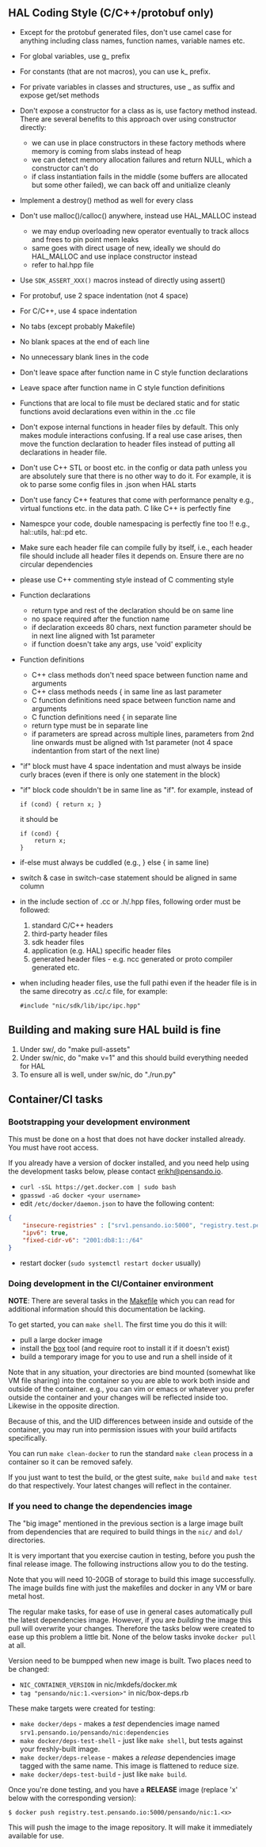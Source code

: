 ## HAL Coding Style (C/C++/protobuf only)

* Except for the protobuf generated files, don't use camel case for anything
  including class names, function names, variable names etc.
* For global variables, use g_ prefix
* For constants (that are not macros), you can use k_ prefix.
* For private variables in classes and structures, use _ as suffix and expose
  get/set methods
* Don't expose a constructor for a class as is, use factory method instead.
  There are several benefits to this approach over using constructor directly:
  * we can use in place constructors in these factory methods where memory is
    coming from slabs instead of heap
  * we can detect memory allocation failures and return NULL, which a
    constructor can't do
  * if class instantiation fails in the middle (some buffers are allocated but
    some other failed), we can back off and unitialize cleanly
* Implement a destroy() method as well for every class
* Don't use malloc()/calloc() anywhere, instead use HAL_MALLOC instead
   * we may endup overloading new operator eventually to track allocs and frees
     to pin point mem leaks
   * same goes with direct usage of new, ideally we should do HAL_MALLOC and
     use inplace constructor instead
   * refer to hal.hpp file
* Use `SDK_ASSERT_XXX()` macros instead of directly using assert()
* For protobuf, use 2 space indentation (not 4 space)
* For C/C++, use 4 space indentation
* No tabs (except probably Makefile)
* No blank spaces at the end of each line
* No unnecessary blank lines in the code
* Don't leave space after function name in C style function declarations
* Leave space after function name in C style function definitions
* Functions that are local to file must be declared static and for static
  functions avoid declarations even within in the .cc file
* Don't expose internal functions in header files by default. This only makes
  module interactions confusing. If a real use case arises, then move the function
  declaration to header files instead of putting all declarations in header
  file.
* Don't use C++ STL or boost etc. in the config or data path unless you are
  absolutely sure that there is no other way to do it. For example, it is ok to
  parse some config files in .json when HAL starts
* Don't use fancy C++ features that come with performance penalty e.g., virtual
  functions etc. in the data path. C like C++ is perfectly fine
* Namespce your code, double namespacing is perfectly fine too !!  e.g.,
  hal::utils, hal::pd etc.
* Make sure each header file can compile fully by itself, i.e., each header
  file should include all header files it depends on. Ensure there are no
  circular dependencies
* please use C++ commenting style instead of C commenting style
* Function declarations
   - return type and rest of the declaration should be on same line
   - no space required after the function name
   - if declaration exceeds 80 chars, next function parameter should
     be in next line aligned with 1st parameter
   - if function doesn't take any args, use 'void' explicity
* Function definitions
  - C++ class methods don't need space between function name and arguments
  - C++ class methods needs { in same line as last parameter
  - C function definitions need space between function name and arguments
  - C function definitions need { in separate line
  - return type must be in separate line
  - if parameters are spread across multiple lines, parameters from 2nd line
    onwards must be aligned with 1st parameter (not 4 space indentantion from
    start of the next line)
* "if" block must have 4 space indentation and must always be inside curly
  braces (even if there is only one statement in the block)
* "if" block code shouldn't be in same line as "if". for example, instead of

   `if (cond) { return x; }`

   it should be

   ```
   if (cond) {
       return x;
   }
   ```
* if-else must always be cuddled (e.g., } else { in same line)
* switch & case in switch-case statement should be aligned in same column
* in the include section of .cc or .h/.hpp files, following order must be
  followed:
  1. standard C/C++ headers
  2. third-party header files
  3. sdk header files
  4. application (e.g. HAL) specific header files
  5. generated header files - e.g. ncc generated or proto compiler generated etc.
* when including header files, use the full pathi even if the header file is in
  the same direcotry as .cc/.c file, for example:

  `#include "nic/sdk/lib/ipc/ipc.hpp"`


## Building and making sure HAL build is fine
1. Under sw/, do "make pull-assets"
2. Under sw/nic, do "make v=1" and this should build everything needed for HAL
3. To ensure all is well, under sw/nic, do "./run.py"

## Container/CI tasks

### Bootstrapping your development environment

This must be done on a host that does not have docker installed already. You
must have root access.

If you already have a version of docker installed, and you need help using the
development tasks below, please contact <erikh@pensando.io>.

* `curl -sSL https://get.docker.com | sudo bash`
* `gpasswd -aG docker <your username>`
* edit `/etc/docker/daemon.json` to have the following content:

```json
{
    "insecure-registries" : ["srv1.pensando.io:5000", "registry.test.pensando.io:5000"],
    "ipv6": true,
    "fixed-cidr-v6": "2001:db8:1::/64"
}
```

* restart docker (`sudo systemctl restart docker` usually)

### Doing development in the CI/Container environment

**NOTE**: There are several tasks in the
[Makefile](https://github.com/pensando/sw/blob/master/nic/Makefile) which you
can read for additional information should this documentation be lacking.

To get started, you can `make shell`. The first time you do this it will:

* pull a large docker image
* install the [box](https://box-builder.github.io/box) tool (and require root
  to install it if it doesn't exist)
* build a temporary image for you to use and run a shell inside of it

Note that in any situation, your directories are bind mounted (somewhat like VM
file sharing) into the container so you are able to work both inside and
outside of the container. e.g., you can vim or emacs or whatever you prefer
outside the container and your changes will be reflected inside too. Likewise
in the opposite direction.

Because of this, and the UID differences between inside and outside of the
container, you may run into permission issues with your build artifacts
specifically.

You can run `make clean-docker` to run the standard `make clean` process in a
container so it can be removed safely.

If you just want to test the build, or the gtest suite, `make build` and `make
test` do that respectively. Your latest changes will reflect in the container.

### If you need to change the dependencies image

The "big image" mentioned in the previous section is a large image built from
dependencies that are required to build things in the `nic/` and `dol/`
directories.

It is very important that you exercise caution in testing, before you push the
final release image. The following instructions allow you to do the testing.

Note that you will need 10-20GB of storage to build this image successfully.
The image builds fine with just the makefiles and docker in any VM or bare
metal host.

The regular make tasks, for ease of use in general cases automatically pull the
latest dependencies image. However, if you are *building* the image this pull
will overwrite your changes. Therefore the tasks below were created to ease up
this problem a little bit. None of the below tasks invoke `docker pull` at all.

Version need to be bumpped when new image is built. Two places need to be changed:
* `NIC_CONTAINER_VERSION` in nic/mkdefs/docker.mk
* `tag "pensando/nic:1.<version>"` in nic/box-deps.rb

These make targets were created for testing:

* `make docker/deps` - makes a *test* dependencies image named `srv1.pensando.io/pensando/nic:dependencies`
* `make docker/deps-test-shell` - just like `make shell`, but tests against your freshly-built image.
* `make docker/deps-release` - makes a *release* dependencies image tagged with the
  same name.  This image is flattened to reduce size.
* `make docker/deps-test-build` - just like `make build`.

Once you're done testing, and you have a **RELEASE** image (replace 'x' below with the corresponding version):

```
$ docker push registry.test.pensando.io:5000/pensando/nic:1.<x>
```

This will push the image to the image repository. It will make it immediately
available for use.
